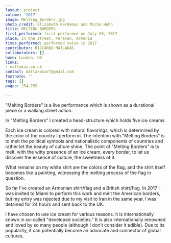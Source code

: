 ```yaml
---
layout: project
volume: '2017'
image: Melting_Borders.jpg
photo_credit: Elizabeth Gerdeman and Micha Hahn
title: MELTING BORDERS
first_performed: first performed on July 20, 2017
place: in the street, Yerevan, Armenia
times_performed: performed twice in 2017
contributor: RICCARDO MATLAKAS
collaborators: []
home: London, UK
links:
- matlakas.co.uk
contact: matlakasart@gmail.com
footnote: ''
tags: []
pages: 254-255

---
```


"Melting Borders" is a live performance which is shown as a durational piece or a walking street action.

In "Melting Borders" I created a head-structure which holds five ice creams.

Each ice cream is colored with natural flavorings, which is determined by the color of the country I perform in. The intention with "Melting Borders" is to melt the political symbols and nationalistic components of countries and rather let the beauty of culture shine. The point of "Melting Borders" is to melt, with the witty presence of an ice cream, every border, to let us discover the essence of culture, the sweetness of it.

What remains on my white shirt are the colors of the flag, and the shirt itself becomes like a painting, witnessing the melting process of the flag in question.

So far I've created an Armenian shirt/flag and a British shirt/flag. In 2017 I was invited to Miami to perform this work and melt the American borders, but my entry was rejected due to my visit to Iran in the same year. I was detained for 24 hours and sent back to the UK.

I have chosen to use ice cream for various reasons. It is internationally known in so-called "developed societies." It is also internationally renowned and loved by so many people (although I don't consider it edible). Due to its popularity, it can potentially become an advocate and connector of global cultures.

